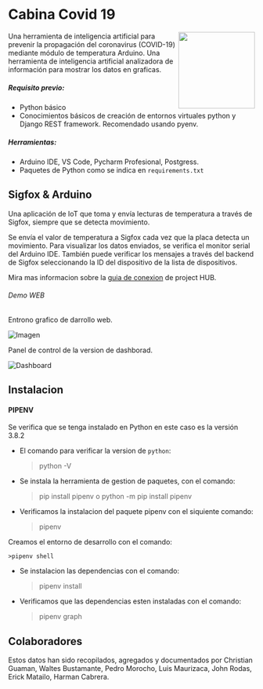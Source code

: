 Cabina Covid 19
===============

<img align="right" height="156" src="https://1.bp.blogspot.com/-CNRT-KeE5ZU/YBhWttxTgrI/AAAAAAAAAvQ/npX4KbEQdfYiu4kwWX09APOZad9YTTQpQCLcBGAsYHQ/w320-h118/covidlogo.png"/>


Una herramienta de inteligencia artificial para prevenir la propagación 
del coronavirus (COVID-19) mediante módulo de temperatura Arduino. Una 
herramienta de inteligencia artificial analizadora de información para 
mostrar los datos en graficas. 

##### Requisito previo:

* Python básico
* Conocimientos básicos de creación de entornos virtuales python y Django 
REST framework. Recomendado usando pyenv.

##### Herramientas:

* Arduino IDE, VS Code, Pycharm  Profesional, Postgress.
* Paquetes de Python como se indica en `requirements.txt`

## Sigfox & Arduino

Una aplicación de IoT que toma y envía lecturas de temperatura a través de 
Sigfox, siempre que se detecta movimiento.

Se envía el valor de temperatura a Sigfox cada vez que la placa detecta un 
movimiento. Para visualizar los datos enviados, se verifica el monitor serial 
del Arduino IDE. También puede verificar los mensajes a través del backend de 
Sigfox seleccionando la ID del dispositivo de la lista de dispositivos.

Mira mas informacion sobre la [guia de conexion](https://create.arduino.cc/projecthub/55019/connect-your-thinxtra-xkit-using-sigfox-c8b2ba)
de project HUB.

###### Demo WEB 

Entrono grafico de darrollo web.

![Imagen]( https://github.com/fionalayer/filetest/blob/main/web.gif "DEMO WEB")

Panel de control de la version de dashborad.

![Dashboard]( https://github.com/fionalayer/filetest/blob/main/dash.gif "DEMO WEB")

## Instalacion

#### PIPENV

Se verifica que se tenga instalado en Python en este caso es la versión 3.8.2

+ El comando para verificar la version de `python`:

    >python -V

+ Se instala la herramienta de gestion de paquetes, con el comando:

    >pip install pipenv
    o
    >python -m pip install pipenv
    
+ Verificamos la instalacion del paquete pipenv con el siquiente comando:

    >pipenv

Creamos el entorno de desarrollo con el comando:
   
    >pipenv shell 

+ Se instalacion las dependencias con el comando:

    >pipenv install

+ Verificamos que las dependencias esten instaladas con el comando:

    >pipenv graph

## Colaboradores

Estos datos han sido recopilados, agregados y documentados por Christian Guaman, 
Waltes Bustamante, Pedro Morocho, Luis Maurizaca, John Rodas, Erick Matailo, Harman Cabrera.
